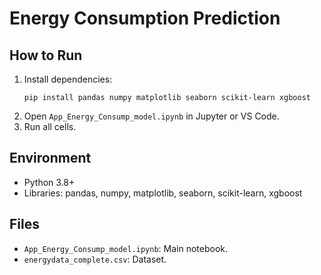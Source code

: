 # Energy Consumption Prediction

## How to Run

1. Install dependencies:
   ```
   pip install pandas numpy matplotlib seaborn scikit-learn xgboost
   ```
2. Open `App_Energy_Consump_model.ipynb` in Jupyter or VS Code.
3. Run all cells.

## Environment

- Python 3.8+
- Libraries: pandas, numpy, matplotlib, seaborn, scikit-learn, xgboost

## Files

- `App_Energy_Consump_model.ipynb`: Main notebook.
- `energydata_complete.csv`: Dataset.
